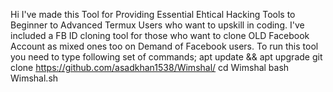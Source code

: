 Hi I've made this Tool for Providing Essential Ehtical Hacking Tools to Beginner to Advanced Termux Users who want to upskill in coding. 
I've included a FB ID cloning tool for those who want to clone OLD Facebook Account as mixed ones too on Demand of Facebook users.
To run this tool you need to type following set of commands;
apt update && apt upgrade
git clone https://github.com/asadkhan1538/Wimshal/
cd Wimshal
bash Wimshal.sh
